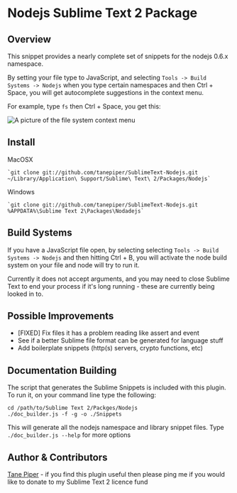 Nodejs Sublime Text 2 Package
=============================

Overview
--------
This snippet provides a nearly complete set of snippets for the nodejs 0.6.x namespace.

By setting your file type to JavaScript, and selecting `Tools -> Build Systems -> Nodejs` when you
type certain namespaces and then Ctrl + Space, you will get autocomplete suggestions in the context menu.

For example, type `fs` then Ctrl + Space, you get this:

![A picture of the file system context menu](http://i.imgur.com/ZCFcC.png)

Install
-------

MacOSX

    `git clone git://github.com/tanepiper/SublimeText-Nodejs.git ~/Library/Application\ Support/Sublime\ Text\ 2/Packages/Nodejs`

Windows

    `git clone git://github.com/tanepiper/SublimeText-Nodejs.git %APPDATA%\Sublime Text 2\Packages\Nodadejs`

Build Systems
-------------

If you have a JavaScript file open, by selecting selecting `Tools -> Build Systems -> Nodejs` and
then hitting Ctrl + B, you will activate the node build system on your file and node will try to run it.

Currently it does not accept arguments, and you may need to close Sublime Text to end your process if it's
long running - these are currently being looked in to.

Possible Improvements
---------------------
* [FIXED] Fix files it has a problem reading like assert and event
* See if a better Sublime file format can be generated for language stuff
* Add boilerplate snippets (http(s) servers, crypto functions, etc)

Documentation Building
----------------------

The script that generates the Sublime Snippets is included with this plugin.
To run it, on your command line type the following:

    cd /path/to/Sublime Text 2/Packges/Nodejs
    ./doc_builder.js -f -g -o ./Snippets

This will generate all the nodejs namespace and library snippet files.  Type `./doc_builder.js --help` for more options

Author & Contributors
----------------------
[Tane Piper](http://twitter.com/tanepiper) - if you find this plugin useful then please ping me if you would like to
donate to my Sublime Text 2 licence fund

